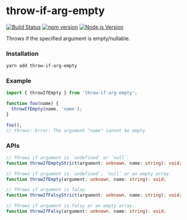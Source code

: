 # throw-if-arg-empty

[![Build Status](https://github.com/mgenware/throw-if-arg-empty/workflows/Build/badge.svg)](https://github.com/mgenware/throw-if-arg-empty/actions)
[![npm version](https://img.shields.io/npm/v/throw-if-arg-empty.svg?style=flat-square)](https://npmjs.com/package/throw-if-arg-empty)
[![Node.js Version](http://img.shields.io/node/v/throw-if-arg-empty.svg?style=flat-square)](https://nodejs.org/en/)

Throws if the specified argument is empty/nullable.

### Installation

```sh
yarn add throw-if-arg-empty
```

### Example

```js
import { throwIfEmpty } from 'throw-if-arg-empty';

function foo(name) {
  throwIfEmpty(name, 'name');
}

foo();
// throws: Error: The argument "name" cannot be empty
```

### APIs

```typescript
// Throws if argument is `undefined` or `null`.
function throwIfEmptyStrict(argument: unknown, name: string): void;

// Throws if argument is `undefined`, `null` or an empty array.
function throwIfEmpty(argument: unknown, name: string): void;

// Throws if argument is falsy.
function throwIfFalsyStrict(argument: unknown, name: string): void;

// Throws if argument is falsy or an empty array.
function throwIfFalsy(argument: unknown, name: string): void;
```
